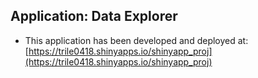 ## Application: Data Explorer

- This application has been developed and deployed at:  
[https://trile0418.shinyapps.io/shinyapp_proj](https://trile0418.shinyapps.io/shinyapp_proj)
